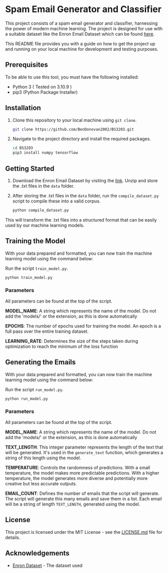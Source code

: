 # Spam Email Generator and Classifier

This project consists of a spam email generator and classifier, harnessing the power of modern machine learning. The project is designed for use with a suitable dataset like the Enron Email Dataset which can be found [here](https://www.cs.cmu.edu/~enron/).

This README file provides you with a guide on how to get the project up and running on your local machine for development and testing purposes.

## Prerequisites

To be able to use this tool, you must have the following installed:

- Python 3 ( Tested on 3.10.9 )
- pip3 (Python Package Installer)

## Installation

1. Clone this repository to your local machine using `git clone`.

    ```bash
    git clone https://github.com/BenDonovan2002/BS3203.git
    ```

2. Navigate to the project directory and install the required packages.

    ```bash
    cd BS3203
    pip3 install numpy tensorflow
    ```

## Getting Started

1. Download the Enron Email Dataset by visiting the [link](https://www.cs.cmu.edu/~enron/). Unzip and store the .txt files in the `data` folder.

2. After storing the .txt files in the `data` folder, run the `compile_dataset.py` script to compile these into a valid corpus.

    ```bash
    python compile_dataset.py
    ```

This will transform the .txt files into a structured format that can be easily used by our machine learning models.

## Training the Model

With your data prepared and formatted, you can now train the machine learning model using the command below:

Run the script `train_model.py`.

	python train_model.py

### Parameters
All parameters can be found at the top of the script.

**MODEL_NAME**: A string which represents the name of the model. Do not add the 'models/' or the extension, as this is done automatically

**EPOCHS**: The number of epochs used for training the model. An epoch is a full pass over the entire training dataset.

**LEARNING_RATE**: Determines the size of the steps taken during optimization to reach the minimum of the loss function

## Generating the Emails

With your data prepared and formatted, you can now train the machine learning model using the command below:

Run the script `run_model.py`.

    python run_model.py

### Parameters
All parameters can be found at the top of the script.


**MODEL_NAME**: A string which represents the name of the model. Do not add the 'models/' or the extension, as this is done automatically

**TEXT_LENGTH**: This integer parameter represents the length of the text that will be generated. It's used in the `generate_text` function, which generates a string of this length using the model.

**TEMPERATURE**: Controls the randomness of predictions. With a small temperature, the model makes more predictable predictions. With a higher temperature, the model generates more diverse and potentially more creative but less accurate outputs.

**EMAIL_COUNT**: Defines the number of emails that the script will generate. The script will generate this many emails and save them in a list. Each email will be a string of length `TEXT_LENGTH`, generated using the model.

## License

This project is licensed under the MIT License - see the [LICENSE.md](https://github.com/BenDonovan2002/BS3203/blob/master/LICENSE.md) file for details.

## Acknowledgements

- [Enron Dataset](https://www.cs.cmu.edu/~enron/) - The dataset used


